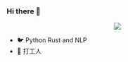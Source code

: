 ### Hi there 👋


<p align="center"> 
  <img src="https://profile-counter.glitch.me/425776024/count.svg"/>
</p>

- 🐦 Python Rust and NLP
- 🌱 打工人

